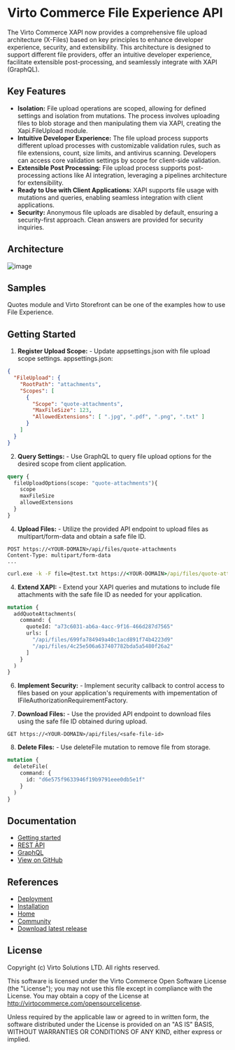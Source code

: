 # Virto Commerce File Experience API

The Virto Commerce XAPI now provides a comprehensive file upload architecture (X-Files) based on key principles to enhance developer experience, security, and extensibility. This architecture is designed to support different file providers, offer an intuitive developer experience, facilitate extensible post-processing, and seamlessly integrate with XAPI (GraphQL).

## Key Features

* **Isolation:** File upload operations are scoped, allowing for defined settings and isolation from mutations. The process involves uploading files to blob storage and then manipulating them via XAPI, creating the Xapi.FileUpload module.
* **Intuitive Developer Experience:** The file upload process supports different upload processes with customizable validation rules, such as file extensions, count, size limits, and antivirus scanning. Developers can access core validation settings by scope for client-side validation.
* **Extensible Post Processing:** File upload process supports post-processing actions like AI integration, leveraging a pipelines architecture for extensibility.
* **Ready to Use with Client Applications:** XAPI supports file usage with mutations and queries, enabling seamless integration with client applications.
* **Security:** Anonymous file uploads are disabled by default, ensuring a security-first approach. Clean answers are provided for security inquiries.

## Architecture

![image](https://github.com/VirtoCommerce/vc-module-file-experience-api/assets/7639413/b10f31da-cde9-425f-b097-5a3f026fea7e)

## Samples
Quotes module and Virto Storefront can be one of the examples how to use File Experience.

## Getting Started
1. **Register Upload Scope:** - Update appsettings.json with file upload scope settings.
  appsettings.json:
  ```json
  {
    "FileUpload": {
      "RootPath": "attachments",
      "Scopes": [
        {
          "Scope": "quote-attachments",
          "MaxFileSize": 123,
          "AllowedExtensions": [ ".jpg", ".pdf", ".png", ".txt" ]
        }
      ]
    }
  }
  ```

2. **Query Settings:** - Use GraphQL to query file upload options for the desired scope from client application.
```graphql
query {
  fileUploadOptions(scope: "quote-attachments"){
    scope
    maxFileSize
    allowedExtensions
  }
}
```
  
4. **Upload Files:** - Utilize the provided API endpoint to upload files as multipart/form-data and obtain a safe file ID.
```
POST https://<YOUR-DOMAIN>/api/files/quote-attachments
Content-Type: multipart/form-data
...
```

```cmd
curl.exe -k -F file=@test.txt https://<YOUR-DOMAIN>/api/files/quote-attachments?api_key=***
```
  
4. **Extend XAPI:** - Extend your XAPI queries and mutations to include file attachments with the safe file ID as needed for your application.

```graphql
mutation {
  addQuoteAttachments(
    command: {
      quoteId: "a73c6031-ab6a-4acc-9f16-466d287d7565"
      urls: [
        "/api/files/699fa784949a40c1acd891f74b4223d9"
        "/api/files/4c25e506a637407782bda5a5480f26a2"
      ]
    }
  )
}
```
   
6. **Implement Security:** - Implement security callback to control access to files based on your application's requirements with impementation of IFileAuthorizationRequirementFactory.
   
7. **Download Files:** - Use the provided API endpoint to download files using the safe file ID obtained during upload.
```
GET https://<YOUR-DOMAIN>/api/files/<safe-file-id>
```

8. **Delete Files:** - Use deleteFile mutation to remove file from storage.

```graphql
mutation {
  deleteFile(
    command: {
      id: "d6e575f9633946f19b9791eee0db5e1f"
    }
  )
}
```
    
## Documentation

* [Getting started](https://docs.virtocommerce.org/platform/developer-guide/GraphQL-Storefront-API-Reference-xAPI/File/getting-started/)
* [REST API](https://virtostart-demo-admin.govirto.com/docs/index.html?urls.primaryName=VirtoCommerce.FileExperienceApi)
* [GraphQL](https://docs.virtocommerce.org/platform/developer-guide/GraphQL-Storefront-API-Reference-xAPI/File/overview/)
* [View on GitHub](https://github.com/VirtoCommerce/vc-module-file-experience-api)

## References

* [Deployment](https://docs.virtocommerce.org/platform/developer-guide/Tutorials-and-How-tos/Tutorials/deploy-module-from-source-code/)
* [Installation](https://docs.virtocommerce.org/platform/user-guide/modules-installation/)
* [Home](https://virtocommerce.com)
* [Community](https://www.virtocommerce.org)
* [Download latest release](https://github.com/VirtoCommerce/vc-module-file-experience-api/releases/latest)



## License
Copyright (c) Virto Solutions LTD.  All rights reserved.

This software is licensed under the Virto Commerce Open Software License (the "License"); you
may not use this file except in compliance with the License. You may
obtain a copy of the License at http://virtocommerce.com/opensourcelicense.

Unless required by the applicable law or agreed to in written form, the software
distributed under the License is provided on an "AS IS" BASIS,
WITHOUT WARRANTIES OR CONDITIONS OF ANY KIND, either express or
implied.
